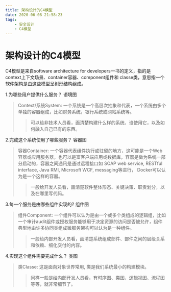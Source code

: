 ```yaml
---
title: 架构设计的C4模型
date: 2020-06-08 21:58:23
tags:
    - 安全设计
    - C4模型
---
```


# 架构设计的C4模型

C4模型是来自software architecture for developers一书的定义，指的是context上下文场景、container容器、component组件和 classe类，意思指一个软件架构是由这些模型呈树形结构组成。

<!--more-->

1.为哪些用户提供什么服务？ 语境图
>Context/系统System: 一个系统是一个高层次抽象和代表，一个系统由多个单独的容器组成，比如财务系统，银行系统或网站系统等。
>>可以给非技术人员看，画清楚构建什么样的系统、谁使用它，以及如何融入自己已有的东西。

2.完成这个系统使用了哪些服务？ 容器图
>容器Container: 一个容器代表组件执行或驻留的地方，这可能是一个Web容器或应用服务器，也可以是富客户端应用或数据库，容器是做为系统一部分启动的，容器之间通讯是通过远程接口如 SOAP web service, RESTful interface, Java RMI, Microsoft WCF, messaging等进行， Docker可以认为是一个这样的容器。
>>一般给开发人员看，画清楚软件整体形态、关键决策、职责划分，以及在哪里写代码。

3.每一个服务是由哪些组件实现的? 组件图
>组件Component: 一个组件可以认为是由一个或多个类组成的逻辑组，比如一个审计audit组件或授权服务能够用于决定资源的访问是否被允许，组件典型地由许多协同类组成微服务架构可以认为是一种组件。
>>一般给内部开发人员看，画清楚系统组成部件、部件之间的层级关系和依赖、细化交付的内容。

4.实现这个组件需要完成什么？ 类图
>类Classe: 这是面向对象世界常用, 类是我们系统最小的构建模块。
>>同样一般是给内部开发人员看，有时序图、类图、逻辑视图、流程图等等，就非常细节了。
